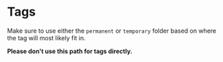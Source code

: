 # Tags

Make sure to use either the `permanent` or `temporary` folder based on where the tag will most likely fit in.

**Please don't use this path for tags directly.**

